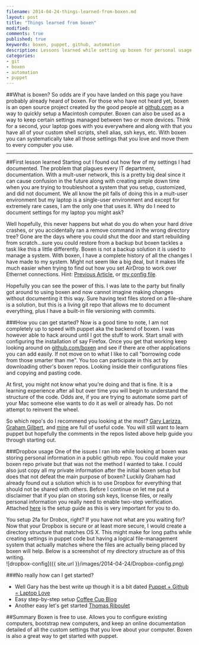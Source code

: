 ```yaml
---
filename: 2014-04-24-things-learned-from-boxen.md
layout: post
title: "Things learned from boxen"
modified: 
comments: true
published: true
keywords: boxen, puppet, github, automation
description: Lessons learned while setting up boxen for personal usage.
categories: 
- git 
- boxen 
- automation 
- puppet
---
```

##What is boxen?
So odds are if you have landed on this page you have probably already heard of boxen. For those who have not heard yet, boxen is an open source project created by the good people at [github.com](http://github.com) as a way to quickly setup a Macintosh computer. Boxen can also be used as a way to keep certain settings managed between two or more devices. Think for a second, your laptop goes with you everywhere and along with that you have all of your custom shell scripts, shell alias, ssh keys, etc. With boxen you can systematically take all those settings that you love and move them to every computer you use.

---

##First lesson learned
Starting out I found out how few of my settings I had documented. The problem that plagues every IT department, documentation. With a mult-user network, this is a pretty big deal since it can cause confusion in the future along with creating ample down time when you are trying to troubleshoot a system that you setup, customized, and did not document. We all know the pit falls of doing this in a mult-user environment but my laptop is a single-user environment and except for extremely rare cases, I am the only one that uses it. Why do I need to document settings for my laptop you might ask? 

Well hopefully, this never happens but what do you do when your hard drive crashes, or you accidentally ran a remove command in the wrong directory tree? Gone are the days where you could shut the door and start rebuilding from scratch...sure you could restore from a backup but boxen tackles a task like this a little differently. Boxen is not a backup solution it is used to manage a system. With boxen, I have a complete history of all the changes I have made to my system. Might not seem like a big deal, but it makes life much easier when trying to find out how you set AirDrop to work over Ethernet connections. Hint: [Previous Article](/blog/2014/04/18/enable-airdrop-on-ethernet/), or [my config file](https://raw.githubusercontent.com/clburlison/my-boxen/master/modules/people/manifests/clburlison/config.pp).

Hopefully you can see the power of this. I was late to the party but finally got around to using boxen and now cannot imagine making changes without documenting it this way. Sure having text files stored on a file-share is a solution, but this is a living git repo that allows me to document everything, plus I have a built-in file versioning with commits.

###How you can get started?
Now is a good time to note, I am not completely up to speed with puppet aka the backend of boxen. I was however able to hack around until I got the stuff to work. Start small with configuring the installation of say Firefox. Once you get that working keep looking around on [github.com/boxen](http://github.com/boxen) and see if there are other applications you can add easily. If not move on to what I like to call "borrowing code from those smarter than me". You too can participate in this act by downloading other's boxen repos. Looking inside their configurations files and copying and pasting code. 

At first, you might not know what you're doing and that is fine. It is a learning experience after all but over time you will begin to understand the structure of the code. Odds are, if you are trying to automate some part of your Mac someone else wants to do it as well or already has. Do not attempt to reinvent the wheel.

So which repo's do I recommend you looking at the most? [Gary Larizza](https://github.com/glarizza/my-boxen), [Graham Gilbert](https://github.com/grahamgilbert/my-boxen), and [mine](https://github.com/clburlison/my-boxen) are full of useful code. You will still want to learn puppet but hopefully the comments in the repos listed above help guide you through starting out.

###Dropbox usage
One of the issues I ran into while looking at boxen was storing personal information in a public github repo. You could make your boxen repo private but that was not the method I wanted to take. I could also just copy all my private information after the initial boxen setup but does that not defeat the main purpose of boxen? Luckily Graham had already found out a solution which is to use Dropbox for everything that should not be shared with others. Before I continue on let me put a disclaimer that if you plan on storing ssh keys, license files, or really personal information you really need to enable two-step verification. Attached [here](https://www.dropbox.com/help/363/en) is the setup guide as this is very important for you to do.

You setup 2fa for Drobox, right? If you have not what are you waiting for? Now that your Dropbox is secure or at least more secure, I would create a directory structure that matches OS X. This might make for long paths while creating settings in puppet code but having a logical file-management system that actually matches where the files are actually being placed by boxen will help. Below is a screenshot of my directory structure as of this writing.  
![dropbox-config]({{ site.url }}/images/2014-04-24/Dropbox-config.png) 
 
###No really how can I get started?
* Well Gary has the best write up though it is a bit dated [Puppet + Github = Laptop Love](http://garylarizza.com/blog/2013/02/15/puppet-plus-github-equals-laptop-love/)
* Easy step-by-step setup [Coffee Cup Blog](http://coffeecupblog.com/blog/2013/03/24/automate-your-mac-provisioning-with-boxen-first-steps/)
* Another easy let's get started [Thomas Riboulet](https://coderwall.com/p/kppokq)

##Summary
Boxen is free to use. Allows you to configure existing computers, bootstrap new computers, and keep an online documentation detailed of all the custom settings that you love about your computer. Boxen is also a great way to get started with puppet. 
